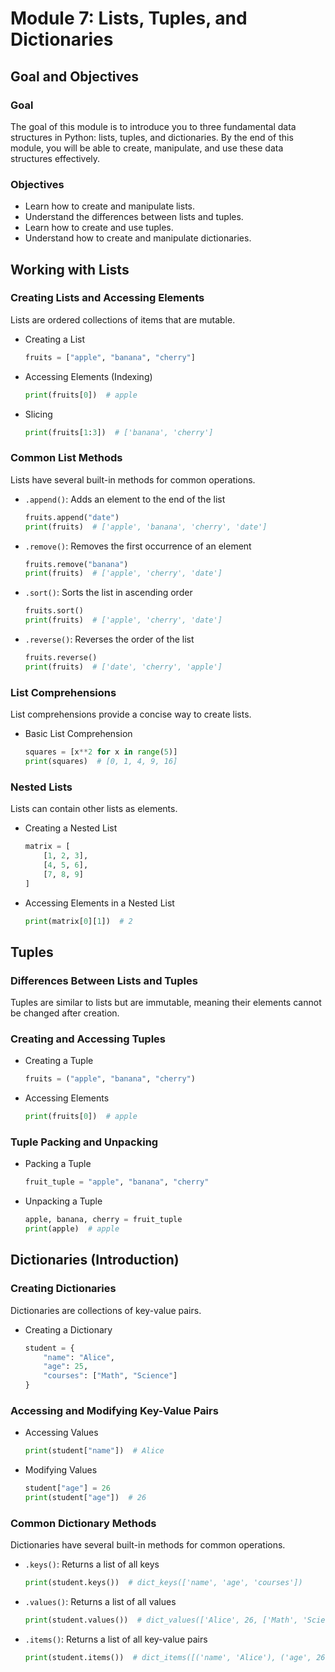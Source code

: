 # Module 7: Lists, Tuples, and Dictionaries

## Goal and Objectives

### Goal

The goal of this module is to introduce you to three fundamental data structures in Python: lists, tuples, and dictionaries. By the end of this module, you will be able to create, manipulate, and use these data structures effectively.

### Objectives

- Learn how to create and manipulate lists.
- Understand the differences between lists and tuples.
- Learn how to create and use tuples.
- Understand how to create and manipulate dictionaries.

## Working with Lists

### Creating Lists and Accessing Elements

Lists are ordered collections of items that are mutable.

- Creating a List

  ```python
  fruits = ["apple", "banana", "cherry"]
  ```
- Accessing Elements (Indexing)

  ```python
  print(fruits[0])  # apple
  ```
- Slicing

  ```python
  print(fruits[1:3])  # ['banana', 'cherry']
  ```

### Common List Methods

Lists have several built-in methods for common operations.

- `.append()`: Adds an element to the end of the list

  ```python
  fruits.append("date")
  print(fruits)  # ['apple', 'banana', 'cherry', 'date']
  ```
- `.remove()`: Removes the first occurrence of an element

  ```python
  fruits.remove("banana")
  print(fruits)  # ['apple', 'cherry', 'date']
  ```
- `.sort()`: Sorts the list in ascending order

  ```python
  fruits.sort()
  print(fruits)  # ['apple', 'cherry', 'date']
  ```
- `.reverse()`: Reverses the order of the list

  ```python
  fruits.reverse()
  print(fruits)  # ['date', 'cherry', 'apple']
  ```

### List Comprehensions

List comprehensions provide a concise way to create lists.

- Basic List Comprehension
  ```python
  squares = [x**2 for x in range(5)]
  print(squares)  # [0, 1, 4, 9, 16]
  ```

### Nested Lists

Lists can contain other lists as elements.

- Creating a Nested List

  ```python
  matrix = [
      [1, 2, 3],
      [4, 5, 6],
      [7, 8, 9]
  ]
  ```
- Accessing Elements in a Nested List

  ```python
  print(matrix[0][1])  # 2
  ```

## Tuples

### Differences Between Lists and Tuples

Tuples are similar to lists but are immutable, meaning their elements cannot be changed after creation.

### Creating and Accessing Tuples

- Creating a Tuple

  ```python
  fruits = ("apple", "banana", "cherry")
  ```
- Accessing Elements

  ```python
  print(fruits[0])  # apple
  ```

### Tuple Packing and Unpacking

- Packing a Tuple

  ```python
  fruit_tuple = "apple", "banana", "cherry"
  ```
- Unpacking a Tuple

  ```python
  apple, banana, cherry = fruit_tuple
  print(apple)  # apple
  ```

## Dictionaries (Introduction)

### Creating Dictionaries

Dictionaries are collections of key-value pairs.

- Creating a Dictionary
  ```python
  student = {
      "name": "Alice",
      "age": 25,
      "courses": ["Math", "Science"]
  }
  ```

### Accessing and Modifying Key-Value Pairs

- Accessing Values

  ```python
  print(student["name"])  # Alice
  ```
- Modifying Values

  ```python
  student["age"] = 26
  print(student["age"])  # 26
  ```

### Common Dictionary Methods

Dictionaries have several built-in methods for common operations.

- `.keys()`: Returns a list of all keys

  ```python
  print(student.keys())  # dict_keys(['name', 'age', 'courses'])
  ```
- `.values()`: Returns a list of all values

  ```python
  print(student.values())  # dict_values(['Alice', 26, ['Math', 'Science']])
  ```
- `.items()`: Returns a list of all key-value pairs

  ```python
  print(student.items())  # dict_items([('name', 'Alice'), ('age', 26), ('courses', ['Math', 'Science'])])
  ```
